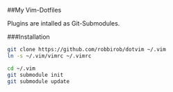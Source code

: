 ##My Vim-Dotfiles

Plugins are intalled as Git-Submodules.

###Installation

```bash
git clone https://github.com/robbirob/dotvim ~/.vim
ln -s ~/.vim/vimrc ~/.vimrc

cd ~/.vim
git submodule init
git submodule update
```
